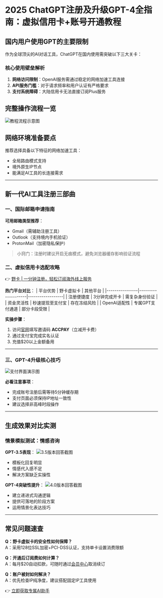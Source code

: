 # 2025 ChatGPT注册及升级GPT-4全指南：虚拟信用卡+账号开通教程

## 国内用户使用GPT的主要限制
作为全球顶尖的AI对话工具，ChatGPT在国内使用需突破以下三大关卡：

### 核心使用壁垒解析
1. **网络访问限制**：OpenAI服务需通过稳定的网络加速工具连接  
2. **API服务门槛**：对于请求频率和用户认证有严格要求
3. **支付系统障碍**：大陆信用卡无法直接订阅Plus服务

## 完整操作流程一览
![教程流程示意图](https://bbtdd.com/wp-content/uploads/img/2103241867645380.webp)

## 网络环境准备要点
推荐选择具备以下特征的网络加速工具：
- 全局路由模式支持
- 境外原生IP节点
- 能满足AI工具的长连接需求

---

## 新一代AI工具注册三部曲

### 一、国际邮箱申请指南
**可用邮箱类型推荐**：
- Gmail（需辅助注册工具）
- Outlook（支持境内手机验证）
- ProtonMail（加密隐私保护）

> 小窍门：注册时建议开启无痕模式，避免浏览器缓存影响验证流程

### 二、虚拟信用卡选配攻略
👉 [野卡 | 一分钟注册，轻松订阅海外线上服务](https://bbtdd.com/yeka)

**热门平台对比**：
| 平台优势       | 野卡虚拟卡      | 其他平台         |
|----------------|--------------------|------------------|
| 注册便捷度     | 3分钟完成开卡      | 需复杂身份验证   |
| 资金灵活性     | 秒速提现至支付宝   | 存在冻结风险     |
| OpenAI适配性   | 专属GPT支付通道    | 部分卡段受限     |

**实操步骤**：
1. 访问[官网](https://bbtdd.com/yeka)填写邀请码 **ACCPAY**（立减开卡费）
2. 通过支付宝完成实名认证
3. 充值$20以上金额备用

---

### 三、GPT-4升级核心技巧
![支付界面演示图](https://bbtdd.com/wp-content/uploads/img/42919275012.webp)

**必看注意事项**：
- 完成账号注册后需等待5分钟缓存期
- 支付页面必须保持IP地址一致性
- 建议选择非高峰时段操作

---

## 生成效果对比实测

### 情景模拟测试：情感咨询
**GPT-3.5表现**：
![3.5版本回答截图](https://bbtdd.com/wp-content/uploads/img/20961136038.webp)
- 模板化回复明显
- 情感代入感不足
- 解决方案缺乏实操性

**GPT-4突破性提升**：
![4.0版本回答截图](https://bbtdd.com/wp-content/uploads/img/2325415632712.webp)
- 建立递进式沟通逻辑
- 提供可落地的阶段方案
- 运用情景化表达技巧

---

## 常见问题速查
**Q：野卡虚拟卡的安全性如何保障？**  
A：采用128位SSL加密+PCI-DSS认证，支持单卡设置消费限额

**Q：开通后订阅费如何计算？**  
A：每月$20自动扣款，可随时通过[会员中心](https://bbtdd.com/yeka)取消续订

**Q：账户被封如何解决？**  
A：优先检查IP纯净度，建议搭配固定IP工具使用

👉 [立即获取专属AI助手](https://bbtdd.com/yeka)